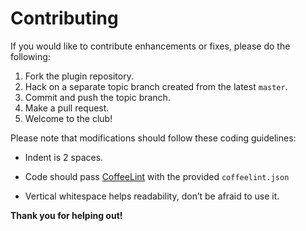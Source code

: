 # Contributing

If you would like to contribute enhancements or fixes, please do the following:

1.  Fork the plugin repository.
2.  Hack on a separate topic branch created from the latest `master`.
3.  Commit and push the topic branch.
4.  Make a pull request.
5.  Welcome to the club!

Please note that modifications should follow these coding guidelines:

-   Indent is 2 spaces.

-   Code should pass [CoffeeLint](http://www.coffeelint.org/) with the provided
    `coffeelint.json`

-   Vertical whitespace helps readability, don’t be afraid to use it.

**Thank you for helping out!**

